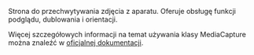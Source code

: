﻿Strona do przechwytywania zdjęcia z aparatu. Oferuje obsługę funkcji podglądu, dublowania i orientacji.

Więcej szczegółowych informacji na temat używania klasy MediaCapture można znaleźć w [oficjalnej dokumentacji](https://docs.microsoft.com/en-us/uwp/api/windows.media.capture.mediacapture).